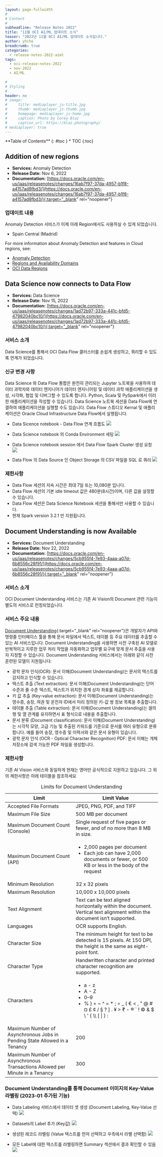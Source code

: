 ```yaml
---
layout: page-fullwidth
#
# Content
#
subheadline: "Release Notes 2022"
title: "11월 OCI AI/ML 업데이트 소식"
teaser: "2022년 11월 OCI AI/ML 업데이트 소식입니다."
author: yhcho
breadcrumb: true
categories:
  - release-notes-2022-aiml
tags:
  - oci-release-notes-2022
  - nov-2022
  - AI/ML
  
#
# Styling
#
header: no
# image:
#     title: mediaplayer_js-title.jpg
#     thumb: mediaplayer_js-thumb.jpg
#     homepage: mediaplayer_js-home.jpg
#     caption: Photo by Corey Blaz
#     caption_url: https://blaz.photography/
# mediaplayer: true
---
```

 
<div class="panel radius" markdown="1">
**Table of Contents**
{: #toc }
*  TOC
{:toc}
</div>

## Addition of new regions
* **Services:** Anomaly Detection
* **Release Date:** Nov 6, 2022
* **Documentation:** [https://docs.oracle.com/en-us/iaas/releasenotes/changes/16ab7f97-37da-4957-b1f8-a4157ad8fbd3/](https://docs.oracle.com/en-us/iaas/releasenotes/changes/16ab7f97-37da-4957-b1f8-a4157ad8fbd3/){:target="_blank" rel="noopener"}

### 업데이트 내용
Anomaly Detection 서비스가 이제 아래 Region에서도 사용하실 수 있게 되었습니다.
- Spain Central (Madrid)

For more information about Anomaly Detection and features in Cloud regions, see:
- [Anomaly Detection](https://docs.oracle.com/iaas/Content/anomaly/using/home.htm)
- [Regions and Availability Domains](https://docs.oracle.com/iaas/Content/anomaly/using/overview.htm#regions)
- [OCI Data Regions](https://www.oracle.com/cloud/data-regions/#lad)


## Data Science now connects to Data Flow
* **Services:** Data Science
* **Release Date:** Nov 15, 2022
* **Documentation:** [https://docs.oracle.com/en-us/iaas/releasenotes/changes/1ad72b97-333a-441c-bfd5-47982040bc10/](https://docs.oracle.com/en-us/iaas/releasenotes/changes/1ad72b97-333a-441c-bfd5-47982040bc10/){:target="_blank" rel="noopener"}


### 서비스 소개
Data Science를 통해서 OCI Data Flow 클러스터를 손쉽게 생성하고, 쿼리할 수 있도록 연계가 되었습니다.

### 신규 변경 사항
Data Science 와 Data Flow 통합은 완전히 관리되는 Jupyter 노트북을 사용하여 데이터 과학자와 데이터 엔지니어가 데이터 엔지니어링 및 데이터 과학 애플리케이션을 생성, 시각화, 협업 및 디버그할 수 있도록 합니다. Python, Scala 및 PySpark에서 이러한 애플리케이션을 작성할 수 있습니다. Data Science 노트북 세션을 Data Flow에 연결하여 애플리케이션을 실행할 수도 있습니다. Data Flow 스튜디오 Kernal 및 애플리케이션은 Oracle Cloud Infrastructure Data Flow에서 실행됩니다.

* Data Sicence notebook - Data Flow 연계 흐름도
![](/assets/img/dataplatform/2022/release-note/db-bigdata/2022/11/03.oci-data_flow-data_science-integration.png)

* Data Science notebook 의 Conda Environment 세팅
![](/assets/img/dataplatform/2022/release-note/db-bigdata/2022/11/04.oci-data_flow-data_science-integration-2.png)

* Data Science notebook session 에서 Data Flow Spark Cluster 생성 요청
![](/assets/img/dataplatform/2022/release-note/db-bigdata/2022/11/05.oci-data_flow-provisioning.png)

* Data Flow 의 Data Source 인 Object Storage 의 CSV 파일을 SQL 로 쿼리
![](/assets/img/dataplatform/2022/release-note/db-bigdata/2022/11/06.oci-data_flow-object-storage-query.png)

### 제한사항
* Data Flow 세션의 지속 시간은 최대 7일 또는 10,080분 입니다.
* Data Flow 세션의 기본 idle timeout 값은 480분(8시간)이며, 다른 값을 설정할 수 있습니다.
* Data Flow 세션은 Data Science Notebook 세션을 통해서만 사용할 수 있습니다.
* 현재 Spark version 3.2.1 만 지원됩니다.

## Document Understanding is now Available
* **Services:** Document Understanding
* **Release Date:** Nov 22, 2022
* **Documentation:** [https://docs.oracle.com/en-us/iaas/releasenotes/changes/5cb955f4-7e93-4aaa-a07d-6b8556c28f91/](https://docs.oracle.com/en-us/iaas/releasenotes/changes/5cb955f4-7e93-4aaa-a07d-6b8556c28f91/){:target="_blank" rel="noopener"}

### 서비스 소개
OCI Document Understanding 서비스는 기존 AI Vision의 Document 관련 기능이 별도의 서비스로 런칭되었습니다.

### 서비스 주요 내용
[Document Understanding](https://docs.oracle.com/iaas/document-understanding/document-understanding/using/home.htm){:target="_blank" rel="noopener"}은 개발자가 API와 명령줄 인터페이스 툴을 통해 문서 파일에서 텍스트, 테이블 등 주요 데이터를 추출할 수 있는 AI 서비스입니다.
Document Understanding을 사용하면 사전 구축된 AI 모델로 반복적이고 지루한 업무 처리 작업을 자동화하고 업무별 요구에 맞게 문서 추출을 사용자 지정할 수 있습니다. Document Understanding 서비스에서는 아래와 같이 사전 훈련된 모델이 지원됩니다:

- 광학 문자 인식(OCR): 문서 이해(Document Understanding)는 문서의 텍스트를 감지하고 인식할 수 있습니다.
- 텍스트 추출 (Text extraction): 문서 이해(Document Understanding)는 단어 수준과 줄 수준 텍스트, 텍스트가 위치한 경계 상자 좌표를 제공합니다.
- 키 값 추출 (Key-value extraction): 문서 이해(Document Understanding)는 영수증, 송장, 여권 및 운전자 ID에서 미리 정의된 키-값 쌍 정보 목록을 추출합니다.
- 테이블 추출 (Table extraction): 문서 이해(Document Understanding)는 셀의 행 및 열 관계를 유지하면서 표 형식으로 내용을 추출합니다.
- 문서 분류 (Document classification): 문서 이해(Document Understanding)는 시각적 모양, 고급 기능 및 추출된 키워드를 기준으로 문서를 여러 유형으로 분류합니다. 예를 들어 송장, 영수증 및 이력서와 같은 문서 유형이 있습니다.
- 광학 문자 인식 (OCR - Optical Character Recognition) PDF: 문서 이해는 개체 저장소에 검색 가능한 PDF 파일을 생성합니다.

### 제한사항
기존 AI Vision 서비스와 동일하게 현재는 영어만 공식적으로 지원하고 있습니다. 그 외의 제한사항은 아래 테이블을 참조하세요

<table class="table vl-table-bordered vl-table-divider-col" id="limits__table_limits" summary="What has a limitation and what the limits are."><caption><span class="title">Limits for <span class="ph">Document Understanding</span></span></caption><colgroup><col><col></colgroup><thead class="thead">
<tr class="row">
<th class="entry align-left" id="limits__table_limits__entry__1">Limit</th>
<th class="entry align-left" id="limits__table_limits__entry__2">Limit Value</th>
</tr>
</thead><tbody class="tbody">
<tr class="row">
<td class="entry align-left" headers="limits__table_limits__entry__1">Accepted File Formats</td>
<td class="entry align-left" headers="limits__table_limits__entry__2">JPEG, PNG, PDF, and TIFF</td>
</tr>
<tr class="row">
<td class="entry align-left" headers="limits__table_limits__entry__1">Maximum File Size</td>
<td class="entry align-left" headers="limits__table_limits__entry__2">500 MB per document</td>
</tr>
<tr class="row">
<td class="entry align-left" headers="limits__table_limits__entry__1">Maximum Document Count (Console)</td>
<td class="entry align-left" headers="limits__table_limits__entry__2">Single request of five pages or fewer, and of no more than 8 MB in
                  size.</td>
</tr>
<tr class="row">
<td class="entry align-left" headers="limits__table_limits__entry__1">Maximum Document Count (API)</td>
<td class="entry align-left" headers="limits__table_limits__entry__2">
<ul class="ul">
<li class="li">2,000 pages per document</li>
<li class="li">Each job can have 2,000 documents or fewer, or 500 KB or less in the body of
                      the request</li>
</ul>
</td>
</tr>
<tr class="row">
<td class="entry align-left" headers="limits__table_limits__entry__1">Minimum Resolution</td>
<td class="entry align-left" headers="limits__table_limits__entry__2">32 x 32 pixels</td>
</tr>
<tr class="row">
<td class="entry align-left" headers="limits__table_limits__entry__1">Maximum Resolution</td>
<td class="entry align-left" headers="limits__table_limits__entry__2">10,000 x 10,000 pixels</td>
</tr>
<tr class="row">
<td class="entry align-left" headers="limits__table_limits__entry__1">Text Alignment</td>
<td class="entry align-left" headers="limits__table_limits__entry__2">Text can be text aligned horizontally within the document. Vertical text
                  alignment within the document isn’t supported.</td>
</tr>
<tr class="row">
<td class="entry align-left" headers="limits__table_limits__entry__1">Languages</td>
<td class="entry align-left" headers="limits__table_limits__entry__2">OCR supports English.</td>
</tr>
<tr class="row">
<td class="entry align-left" headers="limits__table_limits__entry__1">Character Size</td>
<td class="entry align-left" headers="limits__table_limits__entry__2">The minimum height for text to be detected is 15 pixels. At 150 DPI, the height
                  is the same as eight-point font.</td>
</tr>
<tr class="row">
<td class="entry align-left" headers="limits__table_limits__entry__1">Character Type</td>
<td class="entry align-left" headers="limits__table_limits__entry__2">Handwritten character and printed character recognition are supported.</td>
</tr>
<tr class="row">
<td class="entry align-left" headers="limits__table_limits__entry__1">Characters</td>
<td class="entry align-left" headers="limits__table_limits__entry__2">
<ul class="ul">
<li class="li">a - z</li>
<li class="li">A - Z</li>
<li class="li">0–9</li>
<li class="li">% } + ~ ^ = * ; ÷ _ ( € &lt; , " @ # ¤ £ ¢ / § ? ] . ¥ &gt; ₹ - ® ` ! © &amp; $ \
                      ' { \\ [ | ) :</li>
</ul>
</td>
</tr>
<tr class="row">
<td class="entry align-left" headers="limits__table_limits__entry__1">Maximum Number of Asynchronous Jobs in Pending State Allowed in a
                  Tenancy</td>
<td class="entry align-left" headers="limits__table_limits__entry__2">200</td>
</tr>
<tr class="row">
<td class="entry align-left" headers="limits__table_limits__entry__1">Maximum Number of Asynchronous Transactions  Allowed per Minute in a
                  Tenancy</td>
<td class="entry align-left" headers="limits__table_limits__entry__2">300</td>
</tr>
</tbody></table>

### Document Understanding를 통해 Document 이미지의 Key-Value 라벨링 (2023-01 추가된 기능)
* Data Labeling 서비스에서 데이터 셋 생성 (Document Labeling, Key-Value 선택)
![](/assets/img/aiml/2022/release-note/document-1.png)

* Datasets의 Label 추가 (Key값)
![](/assets/img/aiml/2022/release-note/document-2.png)

* 생성된 레코드 라벨링 (Value 텍스트를 먼저 선택하고 우측에서 라벨 선택함)
![](/assets/img/aiml/2022/release-note/document-3.png)

* 모든 Label에 대한 텍스트를 라벨링하면 Summary 섹션에서 결과 확인할 수 있음
![](/assets/img/aiml/2022/release-note/document-4.png)